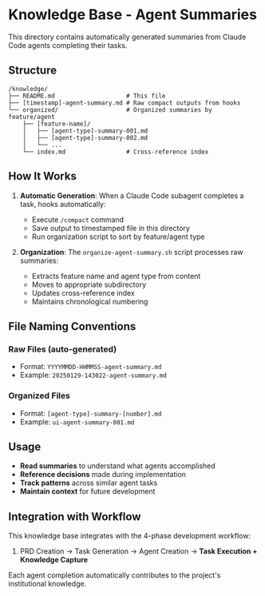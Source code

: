 # Knowledge Base - Agent Summaries

This directory contains automatically generated summaries from Claude Code agents completing their tasks.

## Structure

```
/knowledge/
├── README.md                    # This file
├── [timestamp]-agent-summary.md # Raw compact outputs from hooks
└── organized/                   # Organized summaries by feature/agent
    ├── [feature-name]/
    │   ├── [agent-type]-summary-001.md
    │   ├── [agent-type]-summary-002.md
    │   └── ...
    └── index.md                 # Cross-reference index
```

## How It Works

1. **Automatic Generation**: When a Claude Code subagent completes a task, hooks automatically:
   - Execute `/compact` command 
   - Save output to timestamped file in this directory
   - Run organization script to sort by feature/agent type

2. **Organization**: The `organize-agent-summary.sh` script processes raw summaries:
   - Extracts feature name and agent type from content
   - Moves to appropriate subdirectory
   - Updates cross-reference index
   - Maintains chronological numbering

## File Naming Conventions

### Raw Files (auto-generated)
- Format: `YYYYMMDD-HHMMSS-agent-summary.md`
- Example: `20250129-143022-agent-summary.md`

### Organized Files  
- Format: `[agent-type]-summary-[number].md`
- Example: `ui-agent-summary-001.md`

## Usage

- **Read summaries** to understand what agents accomplished
- **Reference decisions** made during implementation  
- **Track patterns** across similar agent tasks
- **Maintain context** for future development

## Integration with Workflow

This knowledge base integrates with the 4-phase development workflow:
1. PRD Creation → Task Generation → Agent Creation → **Task Execution + Knowledge Capture**

Each agent completion automatically contributes to the project's institutional knowledge.